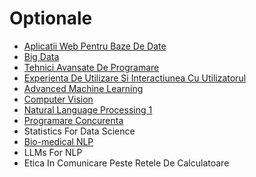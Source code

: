 # Optionale

- [Aplicatii Web Pentru Baze De Date](https://github.com/FMI-Materials/FMI-Master-BDTS-Materials/tree/main/Year%20I/Semester%20II/Aplicatii%20Web%20Pentru%20Baze%20De%20Date)
- [Big Data](https://github.com/FMI-Materials/FMI-Master-BDTS-Materials/tree/main/Year%20I/Semester%20II/Big%20Data)
- [Tehnici Avansate De Programare](https://github.com/FMI-Materials/FMI-Master-IS-Materials/tree/main/Year%20I/Semester%20II/Tehnici%20Avansate%20De%20Programare)
- [Experienta De Utilizare Si Interactiunea Cu Utilizatorul](https://github.com/FMI-Materials/FMI-Master-IS-Materials/tree/main/Year%20I/Semester%20II/Experienta%20De%20Utilizare%20Si%20Interactiunea%20Cu%20Utilizatorul)
- [Advanced Machine Learning](https://github.com/FMI-Materials/FMI-Master-AI-Materials/tree/main/Year%20I/Semester%20II/Advanced%20Machine%20Learning)
- [Computer Vision](https://github.com/FMI-Materials/FMI-Master-AI-Materials/tree/main/Year%20I/Semester%20II/Computer%20Vision)
- [Natural Language Processing 1](https://github.com/FMI-Materials/FMI-Master-AI-Materials/tree/main/Year%20I/Semester%20II/Natural%20Language%20Processing%201)
- [Programare Concurenta](https://github.com/FMI-Materials/FMI-Master-SD-Materials/tree/main/Year%20I/Semester%20II/Implementarea%20Concurentei%20In%20Limbajele%20De%20Programare)
- Statistics For Data Science
- [Bio-medical NLP](https://github.com/FMI-Materials/FMI-Master-NLP-Materials/tree/main/Year%20I/Semester%20II/Bio-medical%20NLP)
- LLMs For NLP
- Etica In Comunicare Peste Retele De Calculatoare
